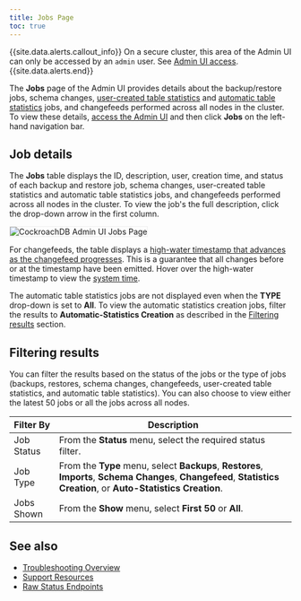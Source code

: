 ```yaml
---
title: Jobs Page
toc: true
---
```


{{site.data.alerts.callout_info}}
On a secure cluster, this area of the Admin UI can only be accessed by an `admin` user. See [Admin UI access](admin-ui-overview.html#admin-ui-access).
{{site.data.alerts.end}}

The **Jobs** page of the Admin UI provides details about the backup/restore jobs, schema changes, [user-created table statistics](create-statistics.html) and [automatic table statistics](cost-based-optimizer.html#table-statistics) jobs, and changefeeds performed across all nodes in the cluster. To view these details, [access the Admin UI](admin-ui-access-and-navigate.html#access-the-admin-ui) and then click **Jobs** on the left-hand navigation bar.


## Job details

The **Jobs** table displays the ID, description, user, creation time, and status of each backup and restore job, schema changes, user-created table statistics and automatic table statistics jobs, and changefeeds performed across all nodes in the cluster. To view the job's the full description, click the drop-down arrow in the first column.

<img src="{{ 'images/v19.2/admin_ui_jobs_page_new.png' | relative_url }}" alt="CockroachDB Admin UI Jobs Page" style="border:1px solid #eee;max-width:100%" />

For changefeeds, the table displays a [high-water timestamp that advances as the changefeed progresses](change-data-capture.html#monitor-a-changefeed). This is a guarantee that all changes before or at the timestamp have been emitted. Hover over the high-water timestamp to view the [system time](as-of-system-time.html).

The automatic table statistics jobs are not displayed even when the **TYPE** drop-down is set to **All**. To view the automatic statistics creation jobs, filter the results to **Automatic-Statistics Creation** as described in the [Filtering results](#filtering-results) section.

## Filtering results

You can filter the results based on the status of the jobs or the type of jobs (backups, restores, schema changes, changefeeds, user-created table statistics, and automatic table statistics). You can also choose to view either the latest 50 jobs or all the jobs across all nodes.

Filter By | Description
----------|------------
Job Status | From the **Status** menu, select the required status filter.
Job Type | From the **Type** menu, select **Backups**, **Restores**, **Imports**, **Schema Changes**, **Changefeed**, **Statistics Creation**, or **Auto-Statistics Creation**.
Jobs Shown | From the **Show** menu, select **First 50** or **All**.

## See also

- [Troubleshooting Overview](troubleshooting-overview.html)
- [Support Resources](support-resources.html)
- [Raw Status Endpoints](monitoring-and-alerting.html#raw-status-endpoints)

